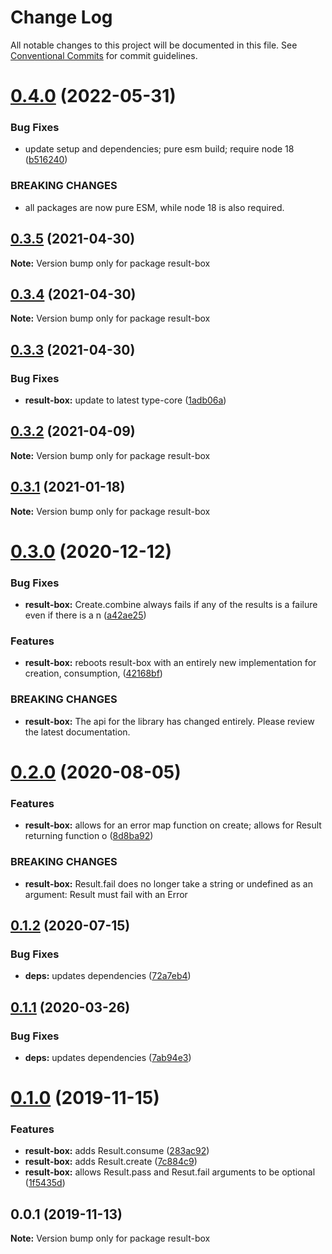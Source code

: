 # Change Log

All notable changes to this project will be documented in this file.
See [Conventional Commits](https://conventionalcommits.org) for commit guidelines.

# [0.4.0](https://github.com/rafamel/utils/compare/result-box@0.3.5...result-box@0.4.0) (2022-05-31)


### Bug Fixes

* update setup and dependencies; pure esm build; require node 18 ([b516240](https://github.com/rafamel/utils/commit/b5162408aa497ab5129eae08b2a708259d5b32c1))


### BREAKING CHANGES

* all packages are now pure ESM, while node 18 is also required.





## [0.3.5](https://github.com/rafamel/utils/compare/result-box@0.3.4...result-box@0.3.5) (2021-04-30)

**Note:** Version bump only for package result-box





## [0.3.4](https://github.com/rafamel/utils/compare/result-box@0.3.3...result-box@0.3.4) (2021-04-30)

**Note:** Version bump only for package result-box





## [0.3.3](https://github.com/rafamel/utils/compare/result-box@0.3.2...result-box@0.3.3) (2021-04-30)


### Bug Fixes

* **result-box:** update to latest type-core ([1adb06a](https://github.com/rafamel/utils/commit/1adb06ac509df24983ae1a7878d4e889e34141c8))





## [0.3.2](https://github.com/rafamel/utils/compare/result-box@0.3.1...result-box@0.3.2) (2021-04-09)

**Note:** Version bump only for package result-box





## [0.3.1](https://github.com/rafamel/utils/compare/result-box@0.3.0...result-box@0.3.1) (2021-01-18)

**Note:** Version bump only for package result-box





# [0.3.0](https://github.com/rafamel/utils/compare/result-box@0.2.0...result-box@0.3.0) (2020-12-12)


### Bug Fixes

* **result-box:** Create.combine always fails if any of the results is a failure even if there is a n ([a42ae25](https://github.com/rafamel/utils/commit/a42ae25aa4c1ae994e236033a00a811105586454))


### Features

* **result-box:** reboots result-box with an entirely new implementation for creation, consumption, ([42168bf](https://github.com/rafamel/utils/commit/42168bfc75e038a9eb0a10a249154b3d4fd8dc0b))


### BREAKING CHANGES

* **result-box:** The api for the library has changed entirely. Please review the latest
documentation.





# [0.2.0](https://github.com/rafamel/utils/compare/result-box@0.1.2...result-box@0.2.0) (2020-08-05)


### Features

* **result-box:** allows for an error map function on create; allows for Result returning function o ([8d8ba92](https://github.com/rafamel/utils/commit/8d8ba92edd31325df299085d9e25321f8880e0cf))


### BREAKING CHANGES

* **result-box:** Result.fail does no longer take a string or undefined as an argument: Result must
fail with an Error





## [0.1.2](https://github.com/rafamel/utils/compare/result-box@0.1.1...result-box@0.1.2) (2020-07-15)


### Bug Fixes

* **deps:** updates dependencies ([72a7eb4](https://github.com/rafamel/utils/commit/72a7eb41a45d939b1c1904ba82447dd31677ff76))





## [0.1.1](https://github.com/rafamel/utils/compare/result-box@0.1.0...result-box@0.1.1) (2020-03-26)


### Bug Fixes

* **deps:** updates dependencies ([7ab94e3](https://github.com/rafamel/utils/commit/7ab94e3ee12c8dac58a4dcd0f7dca8a82742adbe))





# [0.1.0](https://github.com/rafamel/utils/compare/result-box@0.0.1...result-box@0.1.0) (2019-11-15)


### Features

* **result-box:** adds Result.consume ([283ac92](https://github.com/rafamel/utils/commit/283ac920c12508446ea6f397f7f4fc64ee3cf8a3))
* **result-box:** adds Result.create ([7c884c9](https://github.com/rafamel/utils/commit/7c884c961ba24300e3f2c1991aaf32617805e628))
* **result-box:** allows Result.pass and Resut.fail arguments to be optional ([1f5435d](https://github.com/rafamel/utils/commit/1f5435dc09f7d0a89a77e422049b71d96e3cfaf1))





## 0.0.1 (2019-11-13)

**Note:** Version bump only for package result-box

